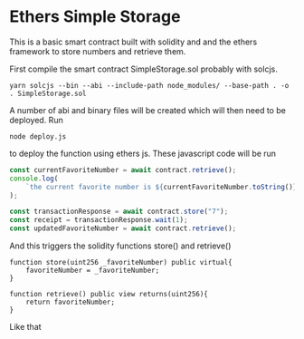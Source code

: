 # Ethers Simple Storage

This is a basic smart contract built with solidity and and the ethers framework to store numbers and retrieve them.

First compile the smart contract SimpleStorage.sol probably with solcjs.

```yarn
yarn solcjs --bin --abi --include-path node_modules/ --base-path . -o . SimpleStorage.sol
```

A number of abi and binary files will be created which will then need to be deployed.
Run
```node
node deploy.js 
```
to deploy the function using ethers js.
These javascript code will be run
```javascript
const currentFavoriteNumber = await contract.retrieve();
console.log(
    `the current favorite number is ${currentFavoriteNumber.toString()}`
);

const transactionResponse = await contract.store("7");
const receipt = transactionResponse.wait(1);
const updatedFavoriteNumber = await contract.retrieve();
```
And this triggers the solidity functions store() and retrieve() 
```solidity
function store(uint256 _favoriteNumber) public virtual{
    favoriteNumber = _favoriteNumber;
}
    
function retrieve() public view returns(uint256){
    return favoriteNumber;
}
```
Like that
